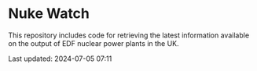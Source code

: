 # Nuke Watch

This repository includes code for retrieving the latest information available on the output of EDF nuclear power plants in the UK.

Last updated: 2024-07-05 07:11